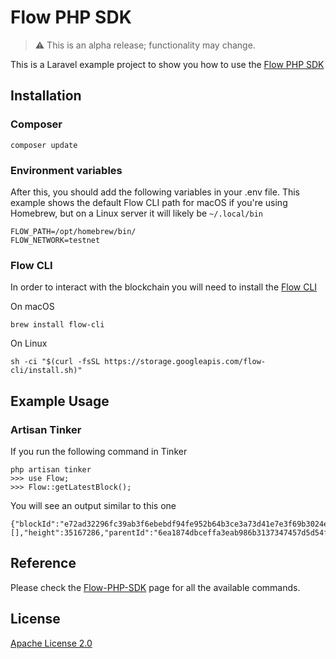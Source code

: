 # Flow PHP SDK

> :warning: This is an alpha release; functionality may change.

This is a Laravel example project to show you how to use the [Flow PHP SDK](https://github.com/mayvenstudios/flow-php-sdk)


## Installation

### Composer

```
composer update
```

### Environment variables

After this, you should add the following variables in your .env file.
This example shows the default Flow CLI path for macOS if you're using Homebrew, but on a Linux server it will likely be `~/.local/bin`

```
FLOW_PATH=/opt/homebrew/bin/
FLOW_NETWORK=testnet
```

### Flow CLI

In order to interact with the blockchain you will need to install the [Flow CLI](https://docs.onflow.org/flow-cli/install/)

On macOS
```
brew install flow-cli
```

On Linux
```
sh -ci "$(curl -fsSL https://storage.googleapis.com/flow-cli/install.sh)"
```


## Example Usage


### Artisan Tinker

If you run the following command in Tinker

```
php artisan tinker
>>> use Flow;
>>> Flow::getLatestBlock();
```

You will see an output similar to this one

```
{"blockId":"e72ad32296fc39ab3f6ebebdf94fe952b64b3ce3a73d41e7e3f69b3024edd7e5","collection":[],"height":35167286,"parentId":"6ea1874dbceffa3eab986b3137347457d5d54f1e41b6a0ec74617756cc73c378","totalCollections":0,"totalSeals":0}
```

## Reference

Please check the [Flow-PHP-SDK](https://github.com/mayvenstudios/flow-php-sdk) page for all the available commands.


## License

[Apache License 2.0](http://www.apache.org/licenses/)
